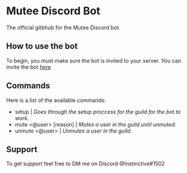 # Mutee Discord Bot
 The official gitbhub for the Mutee Discord bot.

## How to use the bot
To begin, you must make sure the bot is invited to your server. You can invite the bot [here](https://discord.com/api/oauth2/authorize?client_id=732011296286965821&permissions=406973456&scope=bot)

## Commands
 Here is a list of the available commands:
 - setup
| _Goes through the setup proccess for the guild for the bot to work._
 - mute <@user> [reason]
| _Mutes a user in the guild until unmuted._
 - unmute <@user>
| _Unmutes a user in the guild._

## Support
To get support feel free to DM me on Discord @Instinctive#1502